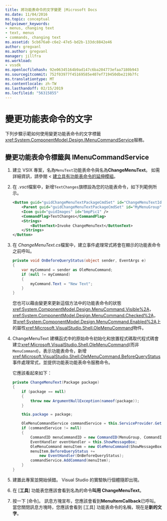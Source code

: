 ```yaml
---
title: 將功能表命令的文字變更 |Microsoft Docs
ms.date: 11/04/2016
ms.topic: conceptual
helpviewer_keywords:
- menus, changing text
- text, menus
- commands, changing text
ms.assetid: 5cb676a0-c6e2-47e5-bd2b-133dc8842e46
author: gregvanl
ms.author: gregvanl
manager: jillfra
ms.workload:
- vssdk
ms.openlocfilehash: 92e06345164b9ad147c6ba204773efaa7180b943
ms.sourcegitcommit: 752f03977f45169585e407ef719450dbe219b7fc
ms.translationtype: MT
ms.contentlocale: zh-TW
ms.lasthandoff: 02/15/2019
ms.locfileid: "56315855"
---
```

# <a name="change-the-text-of-a-menu-command"></a>變更功能表命令的文字
下列步驟示範如何使用變更功能表命令的文字標籤<xref:System.ComponentModel.Design.IMenuCommandService>服務。

## <a name="changing-a-menu-command-label-with-the-imenucommandservice"></a>變更功能表命令標籤與 IMenuCommandService

1. 建立 VSIX 專案，名為`MenuText`功能表命令與名為**ChangeMenuText**。 如需詳細資訊，請參閱 <<c0> [ 建立具有功能表命令的延伸模組](../extensibility/creating-an-extension-with-a-menu-command.md)。

2. 在  *.vsct*檔案中，新增`TextChanges`旗標設為您的功能表命令，如下列範例所示。

    ```xml
    <Button guid="guidChangeMenuTextPackageCmdSet" id="ChangeMenuTextId" priority="0x0100" type="Button">
        <Parent guid="guidChangeMenuTextPackageCmdSet" id="MyMenuGroup" />
        <Icon guid="guidImages" id="bmpPic1" />
        <CommandFlag>TextChanges</CommandFlag>
        <Strings>
            <ButtonText>Invoke ChangeMenuText</ButtonText>
        </Strings>
    </Button>
    ```

3. 在  *ChangeMenuText.cs*檔案中，建立事件處理常式將會在顯示的功能表命令之前呼叫。

    ```csharp
    private void OnBeforeQueryStatus(object sender, EventArgs e)
    {
        var myCommand = sender as OleMenuCommand;
        if (null != myCommand)
        {
            myCommand.Text = "New Text";
        }
    }
    ```

    您也可以藉由變更來更新這個方法中的功能表命令的狀態<xref:System.ComponentModel.Design.MenuCommand.Visible%2A>， <xref:System.ComponentModel.Design.MenuCommand.Checked%2A>，並<xref:System.ComponentModel.Design.MenuCommand.Enabled%2A>上的屬性<xref:Microsoft.VisualStudio.Shell.OleMenuCommand>物件。

4. ChangeMenuText 建構函式中的原始命令初始化和放置程式碼取代程式碼會建立<xref:Microsoft.VisualStudio.Shell.OleMenuCommand>(而非`MenuCommand`)，表示功能表命令，新增<xref:Microsoft.VisualStudio.Shell.OleMenuCommand.BeforeQueryStatus>事件處理常式，並提供功能表功能表命令服務命令。

    它應該看起來如下：

    ```csharp
    private ChangeMenuText(Package package)
    {
        if (package == null)
        {
            throw new ArgumentNullException(nameof(package));
        }

        this.package = package;

        OleMenuCommandService commandService = this.ServiceProvider.GetService(typeof(IMenuCommandService)) as OleMenuCommandService;
        if (commandService != null)
        {
            CommandID menuCommandID = new CommandID(MenuGroup, CommandId);
            EventHandler eventHandler = this.ShowMessageBox;
            OleMenuCommand menuItem = new OleMenuCommand(ShowMessageBox, menuCommandID);
            menuItem.BeforeQueryStatus +=
                new EventHandler(OnBeforeQueryStatus);
            commandService.AddCommand(menuItem);
        }
    }
    ```

5. 建置此專案並開始偵錯。 Visual Studio 的實驗執行個體隨即出現。

6. 在 [**工具**] 功能表您應該會看到名為的命令**叫用 ChangeMenuText**。

7. 按一下 [命令]。 訊息方塊宣布，您應該會看到**MenuItemCallback**已呼叫。 當您關閉訊息方塊時，您應該會看到 [工具] 功能表命令的名稱，現在是**新的文字**。
